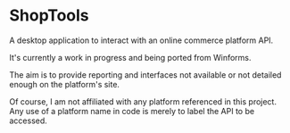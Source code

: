 # ShopTools
A desktop application to interact with an online commerce platform API.

It's currently a work in progress and being ported from Winforms.

The aim is to provide reporting and interfaces not available or not detailed enough on the platform's site.

Of course, I am not affiliated with any platform referenced in this project. Any use of a platform name in code is merely to label the API to be accessed.
